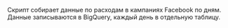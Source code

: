Скрипт собирает данные по расходам в кампаниях Facebook по дням. Данные записываются в BigQuery, каждый день в отдельную таблицу.
